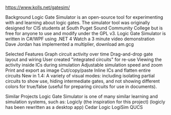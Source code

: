 https://www.kolls.net/gatesim/

Background
		Logic Gate Simulator is an open-source tool for experimenting with and learning about logic gates. The simulator tool was originally designed for CIS students at South Puget Sound Community College but is free for anyone to use and modify under the GPL v3.
		Logic Gate Simulator is written in C#/WPF using .NET 4
		Watch a 3 minute video demonstration
		Dave Jordan has implemented a multiplier, download am.gcg

Selected Features
		Graph circuit activity over time
		Drag-and-drop gate layout and wiring
		User created "integrated circuits" for re-use
		Viewing the activity inside ICs during simulation
		Adjustable simulation speed and zoom
		Print and export as image
		Cut/copy/paste
		Inline ICs and flatten entire circuits
		New in 1.4: A variety of visual modes: 
		including isolating partial circuits to show use, 
		hiding intermediate gates,
		and not showing different colors for true/false (useful for preparing circuits for use in documents).
		
Similar Projects
		Logic Gate Simulator is one of many similar learning and simulation systems, such as:
		Logicly (the inspiration for this project) (logicly has been rewritten as a desktop app)
		Cedar Logic
		LogiSim
		QUCS
